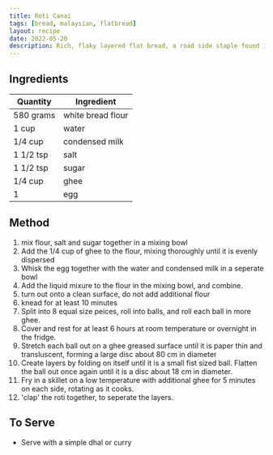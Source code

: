 ```yaml
---
title: Roti Canai
tags: [bread, malaysian, flatbread]
layout: recipe
date: 2022-05-20
description: Rich, flaky layered flat bread, a road side staple found in malaysia.
---
```

## Ingredients

|Quantity|Ingredient
|-|-
|580 grams|white bread flour
|1 cup|water
|1/4 cup|condensed milk
|1 1/2 tsp|salt
|1 1/2 tsp|sugar
|1/4 cup|ghee
|1|egg


## Method

1. mix flour, salt and sugar together in a mixing bowl
2. Add the 1/4 cup of ghee to the flour, mixing thoroughly until it is evenly dispersed
3. Whisk the egg together with the water and condensed milk in a seperate bowl
4. Add the liquid mixure to the flour in the mixing bowl, and combine.
5. turn out onto a clean surface, do not add additional flour
6. knead for at least 10 minutes
7. Split into 8 equal size peices, roll into balls, and roll each ball in more ghee.
8. Cover and rest for at least 6 hours at room temperature or overnight in the fridge.
9. Stretch each ball out on a ghee greased surface until it is paper thin and transluscent, forming a large disc about 80 cm in diameter
10. Create layers by folding on itself until it is a small fist sized ball. Flatten the ball out once again until it is a disc about 18 cm in diameter. 
11. Fry in a skillet on a low temperature with additional ghee for 5 minutes on each side, rotating as it cooks.
12. 'clap' the roti together, to seperate the layers.


## To Serve

- Serve with a simple dhal or curry